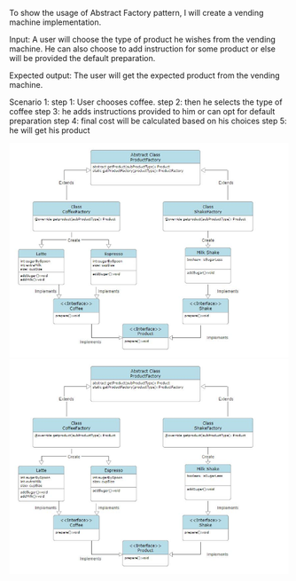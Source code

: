 To show the usage of Abstract Factory pattern, I will create a vending machine implementation.

Input:
A user will choose the type of product he wishes from the vending machine. He can also choose to add instruction
for some product or else will be provided the default preparation.

Expected output:
The user will get the expected product from the vending machine.

Scenario 1:
step 1: User chooses coffee.
step 2: then he selects the type of coffee
step 3: he adds instructions provided to him or can opt for default preparation
step 4: final cost will be calculated based on his choices
step 5: he will get his product

<img src="../../../../../resources/static/AbstractFactoryUML-2.png">
<img src="../../../../../resources/static/AbstractFactoryUML.JPG" width="600"/>
